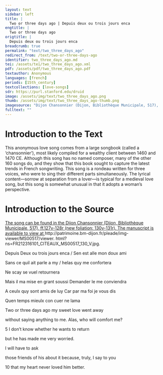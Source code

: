 ```yaml
---
layout: text
sidebar: left
title: |
  Two or three days ago | Depuis deux ou trois jours enca
engtitle: |
  Two or three days ago
origtitle: |
  Depuis deux ou trois jours enca
breadcrumb: true
permalink: "text/two_three_days_ago"
redirect_from: /text/two-or-three-days-ago
identifier: two_three_days_ago.md
tei: /assets/tei/two_three_days_ago.xml
pdf: /assets/pdf/two_three_days_ago.pdf
textauthor: Anonymous
languages: [french]
periods: [15th_century]
textcollections: [love-songs]
sdr: https://purl.stanford.edu/druid 
image: /assets/img/text/two_three_days_ago.png
thumb: /assets/img/text/two_three_days_ago-thumb.png
imagesource: "Dijon Chansonnier (Dijon, Bibliothèque Municipale, 517), f.127v (new f.130v)."
fulltext: ""
---
```




<h1>Introduction to the Text</h1>
<p>This anonymous love song comes from a large songbook (called a ‘chansonnier’), most likely compiled for a wealthy client between 1460 and 1470 CE. Although this song has no named composer, many of the other 160 songs do, and they show that this book sought to capture the latest trends in French songwriting. This song is a rondeau written for three voices, who were to sing their different parts simultaneously. The lyrical content—sorrow at separation from a lover—is typical for a medieval love song, but this song is somewhat unusual in that it adopts a woman’s perspective.</p>

<h1>Introduction to the Source</h1>
<p><a href="http://patrimoine.bm-dijon.fr/pleade/img-viewer/MS00517/viewer" target="_blank"> The song can be found in the Dijon Chansonnier (Dijon, Bibliothèque Municipale, 517), ff.127v-128r (new foliation: 130v-131r). The manuscript is available to view at </a> http://patrimoine.bm-dijon.fr/pleade/img-viewer/MS00517/viewer. html?ns=FR212316101_CITEAUX_MS00517_130_V.jpg.</p>

<p>Depuis Deux ou trois jours enca / Sen est alle mon doux ami</p>
<p>Sans ce quil ait parle a my / helas quy me confortera</p>
<p>Ne scay se vuel retournera</p>

<p>Mais il ma mise en grant soussi Demander le me conviendra</p>
<p>A ceulx quy sont amis de luy Car par ma foi je vous dis</p>
<p>Quen temps mieulx con cuer ne lama</p>
<p>Two or three days ago my sweet love went away</p>
<p>without saying anything to me. Alas, who will comfort me?</p>
<p>5 I don’t know whether he wants to return</p>

<p>but he has made me very worried.</p>
<p>I will have to ask</p>
<p>those friends of his about it because, truly, I say to you</p>
<p>10 that my heart never loved him better.</p>
